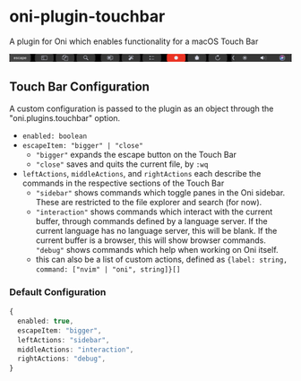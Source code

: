 # oni-plugin-touchbar

A plugin for Oni which enables functionality for a macOS Touch Bar

![screenshot](screenshot.png)

## Touch Bar Configuration
A custom configuration is passed to the plugin as an object through the "oni.plugins.touchbar" option.
* `enabled: boolean`
* `escapeItem: "bigger" | "close"`
  * `"bigger"` expands the escape button on the Touch Bar
  * `"close"` saves and quits the current file, by `:wq`
* `leftActions`, `middleActions`, and `rightActions` each describe the commands in the respective sections of the Touch Bar
  * `"sidebar"` shows commands which toggle panes in the Oni sidebar. These are restricted to the file explorer and search (for now).
  * `"interaction"` shows commands which interact with the current buffer, through commands defined by a language server. If the current language has no language server, this will be blank. If the current buffer is a browser, this will show browser commands.
  `"debug"` shows commands which help when working on Oni itself.
  * this can also be a list of custom actions, defined as `{label: string, command: ["nvim" | "oni", string]}[]`

### Default Configuration

```typescript
{
  enabled: true,
  escapeItem: "bigger",
  leftActions: "sidebar",
  middleActions: "interaction",
  rightActions: "debug",
}
```
